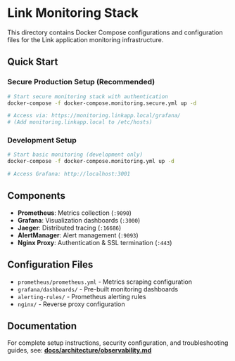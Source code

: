 # Link Monitoring Stack

This directory contains Docker Compose configurations and configuration files for the Link application monitoring infrastructure.

## Quick Start

### Secure Production Setup (Recommended)
```bash
# Start secure monitoring stack with authentication
docker-compose -f docker-compose.monitoring.secure.yml up -d

# Access via: https://monitoring.linkapp.local/grafana/
# (Add monitoring.linkapp.local to /etc/hosts)
```

### Development Setup
```bash
# Start basic monitoring (development only)
docker-compose -f docker-compose.monitoring.yml up -d

# Access Grafana: http://localhost:3001
```

## Components

- **Prometheus**: Metrics collection (`:9090`)
- **Grafana**: Visualization dashboards (`:3000`) 
- **Jaeger**: Distributed tracing (`:16686`)
- **AlertManager**: Alert management (`:9093`)
- **Nginx Proxy**: Authentication & SSL termination (`:443`)

## Configuration Files

- `prometheus/prometheus.yml` - Metrics scraping configuration
- `grafana/dashboards/` - Pre-built monitoring dashboards
- `alerting-rules/` - Prometheus alerting rules
- `nginx/` - Reverse proxy configuration

## Documentation

For complete setup instructions, security configuration, and troubleshooting guides, see:
**[docs/architecture/observability.md](../docs/architecture/observability.md)**
